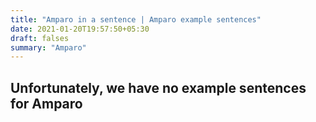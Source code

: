 ```yaml
---
title: "Amparo in a sentence | Amparo example sentences"
date: 2021-01-20T19:57:50+05:30
draft: falses
summary: "Amparo"
---
```

## Unfortunately, we have no example sentences for Amparo                 

